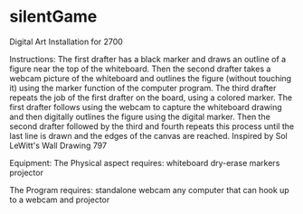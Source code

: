 silentGame
==========

Digital Art Installation for 2700

Instructions:
The first drafter has a black marker and draws an outline of a figure near the top of the whiteboard. Then the second drafter takes a webcam picture of the whiteboard and outlines the figure (without touching it) using the marker function of the computer program. The third drafter repeats the job of the first drafter on the board, using a colored marker. The first drafter follows using the webcam to capture the whiteboard drawing and then digitally outlines the figure using the digital marker. Then the second drafter followed by the third and fourth repeats this process until the last line is drawn and the edges of the canvas are reached.
Inspired by Sol LeWitt's Wall Drawing 797

Equipment:
The Physical aspect requires:
whiteboard
dry-erase markers
projector

The Program requires:
standalone webcam
any computer that can hook up to a webcam and projector